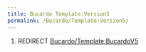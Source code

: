 ```yaml
---
title: Bucardo Template:Version5
permalink: /Bucardo/Template:Version5/
---
```


1.  REDIRECT [Bucardo/Template:BucardoV5](/Bucardo/Template:BucardoV5 "wikilink")
